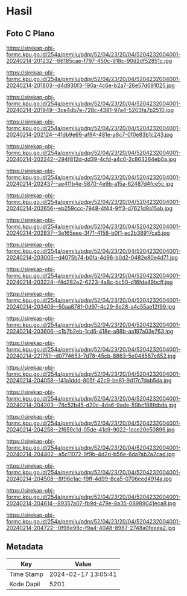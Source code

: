 # Hasil

## Foto C Plano

https://sirekap-obj-formc.kpu.go.id/254a/pemilu/pdpr/52/04/23/20/04/5204232004001-20240214-201232--66185cae-f797-450c-918c-90d2df52851c.jpg

https://sirekap-obj-formc.kpu.go.id/254a/pemilu/pdpr/52/04/23/20/04/5204232004001-20240214-201803--d4d930f3-190a-4c6e-b2a7-26e57d691025.jpg

https://sirekap-obj-formc.kpu.go.id/254a/pemilu/pdpr/52/04/23/20/04/5204232004001-20240214-201949--3ce4db7e-728c-4381-97a4-5203fa7b2510.jpg

https://sirekap-obj-formc.kpu.go.id/254a/pemilu/pdpr/52/04/23/20/04/5204232004001-20240214-202124--41db9e69-af94-481e-a8c7-0f0e83b1c243.jpg

https://sirekap-obj-formc.kpu.go.id/254a/pemilu/pdpr/52/04/23/20/04/5204232004001-20240214-202242--294f812d-dd39-4cfd-a4c0-2c863264eb0a.jpg

https://sirekap-obj-formc.kpu.go.id/254a/pemilu/pdpr/52/04/23/20/04/5204232004001-20240214-202437--ae411b4e-5870-4e9b-a15a-62487d4fce5c.jpg

https://sirekap-obj-formc.kpu.go.id/254a/pemilu/pdpr/52/04/23/20/04/5204232004001-20240214-202656--eb259ccc-7948-4f44-9ff3-d7621d9a15ab.jpg

https://sirekap-obj-formc.kpu.go.id/254a/pemilu/pdpr/52/04/23/20/04/5204232004001-20240214-202837--3e165eee-3f71-4158-b0f1-ec2b38917ca5.jpg

https://sirekap-obj-formc.kpu.go.id/254a/pemilu/pdpr/52/04/23/20/04/5204232004001-20240214-203005--d4075b74-b0fa-4d96-b0d2-0482e80e4d71.jpg

https://sirekap-obj-formc.kpu.go.id/254a/pemilu/pdpr/52/04/23/20/04/5204232004001-20240214-203224--f4d282e2-6223-4a8c-bc50-d16fda49bcff.jpg

https://sirekap-obj-formc.kpu.go.id/254a/pemilu/pdpr/52/04/23/20/04/5204232004001-20240214-203409--50aa8781-0d97-4c29-8e28-a4c55ae12f99.jpg

https://sirekap-obj-formc.kpu.go.id/254a/pemilu/pdpr/52/04/23/20/04/5204232004001-20240214-203606--c1b7b2eb-1cd6-418e-a88b-aa197a03e763.jpg

https://sirekap-obj-formc.kpu.go.id/254a/pemilu/pdpr/52/04/23/20/04/5204232004001-20240214-221751--d0774653-7d78-45cb-8863-5e048567e852.jpg

https://sirekap-obj-formc.kpu.go.id/254a/pemilu/pdpr/52/04/23/20/04/5204232004001-20240214-204058--141a1ddd-805f-42c9-be81-9d17c7dab5da.jpg

https://sirekap-obj-formc.kpu.go.id/254a/pemilu/pdpr/52/04/23/20/04/5204232004001-20240214-204203--78c52b45-d20c-4da6-9ade-59bc188fdbda.jpg

https://sirekap-obj-formc.kpu.go.id/254a/pemilu/pdpr/52/04/23/20/04/5204232004001-20240214-204258--2f659c1d-05de-41c9-9022-1cce20e50899.jpg

https://sirekap-obj-formc.kpu.go.id/254a/pemilu/pdpr/52/04/23/20/04/5204232004001-20240214-204402--a5c11072-9f9b-4d2d-b56e-6da7ab2a2cad.jpg

https://sirekap-obj-formc.kpu.go.id/254a/pemilu/pdpr/52/04/23/20/04/5204232004001-20240214-204508--8f96e1ac-f9ff-4d99-8ca5-0706eed4914a.jpg

https://sirekap-obj-formc.kpu.go.id/254a/pemilu/pdpr/52/04/23/20/04/5204232004001-20240214-204614--89357a07-fb9d-479e-8a35-08989041eca8.jpg

https://sirekap-obj-formc.kpu.go.id/254a/pemilu/pdpr/52/04/23/20/04/5204232004001-20240214-204722--0f98e98c-f9a4-4048-8987-2748a0feeea2.jpg


## Metadata

| Key        | Value               |
| ---------- | ------------------- |
| Time Stamp | 2024-02-17 13:05:41 |
| Kode Dapil | 5201                |



